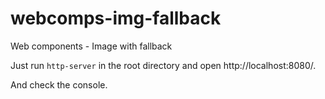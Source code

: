 # webcomps-img-fallback
Web components - Image with fallback

Just run `http-server` in the root directory and open http://localhost:8080/.

And check the console.
